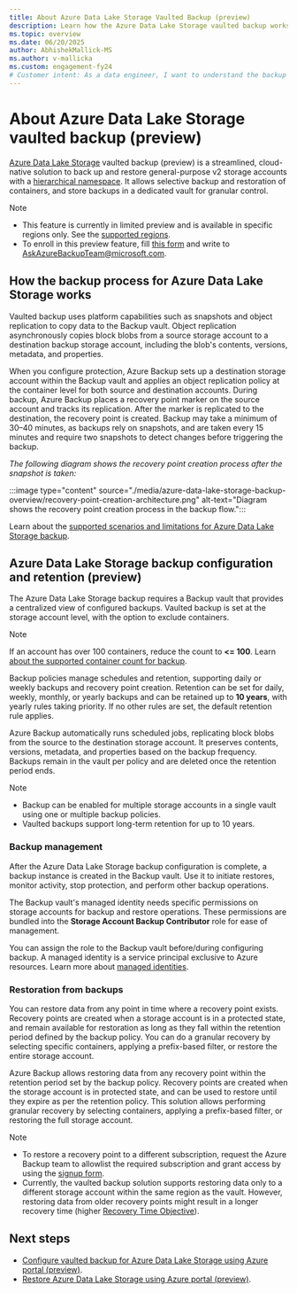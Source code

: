 ```yaml
---
title: About Azure Data Lake Storage Vaulted Backup (preview)
description: Learn how the Azure Data Lake Storage vaulted backup works
ms.topic: overview
ms.date: 06/20/2025
author: AbhishekMallick-MS
ms.author: v-mallicka
ms.custom: engagement-fy24
# Customer intent: As a data engineer, I want to understand the backup aspects before configuring vaulted backups for Azure Data Lake Storage, so that I can ensure reliable data protection and restore capabilities for my storage accounts.
--- 
```


# About Azure Data Lake Storage vaulted backup (preview)

[Azure Data Lake Storage](/azure/storage/blobs/data-lake-storage-introduction) vaulted backup (preview) is a streamlined, cloud-native solution to back up and restore general-purpose v2 storage accounts with a [hierarchical namespace](/azure/storage/blobs/data-lake-storage-namespace). It allows selective backup and restoration of containers, and store backups in a dedicated vault for granular control.

>[!Note]
>- This feature is currently in limited preview and is available in specific regions only. See the [supported regions](azure-data-lake-storage-backup-support-matrix.md#supported-regions).
>- To enroll in this preview feature, fill [this form](https://forms.office.com/r/sixidTkYb4)  and write to [AskAzureBackupTeam@microsoft.com](mailto:AskAzureBackupTeam@microsoft.com).

## How the backup process for Azure Data Lake Storage works

Vaulted backup uses platform capabilities such as snapshots and object replication to copy data to the Backup vault. Object replication asynchronously copies block blobs from a source storage account to a destination backup storage account, including the blob's contents, versions, metadata, and properties.  

When you configure protection, Azure Backup sets up a destination storage account within the Backup vault and applies an object replication policy at the container level for both source and destination accounts. During backup, Azure Backup places a recovery point marker on the source account and tracks its replication. After the marker is replicated to the destination, the recovery point is created. Backup may take a minimum of 30–40 minutes, as backups rely on snapshots, and are taken every 15 minutes and require two snapshots to detect changes before triggering the backup.

*The following diagram shows the recovery point creation process after the snapshot is taken:*

:::image type="content" source="./media/azure-data-lake-storage-backup-overview/recovery-point-creation-architecture.png" alt-text="Diagram shows the recovery point creation process in the backup flow."::: 

Learn about the [supported scenarios and limitations for Azure Data Lake Storage backup](azure-data-lake-storage-backup-support-matrix.md).

## Azure Data Lake Storage backup configuration and retention (preview)

The Azure Data Lake Storage backup requires a Backup vault that provides a centralized view of configured backups. Vaulted backup is set at the storage account level, with the option to exclude containers. 
>[!Note]
>If an account has over 100 containers, reduce the count to **<= 100**. Learn [about the supported container count for backup](azure-data-lake-storage-backup-support-matrix.md#protection-limits).

Backup policies manage schedules and retention, supporting daily or weekly backups and recovery point creation. Retention can be set for daily, weekly, monthly, or yearly backups and can be retained up to **10 years**, with yearly rules taking priority. If no other rules are set, the default retention rule applies.

Azure Backup automatically runs scheduled jobs, replicating block blobs from the source to the destination storage account. It preserves contents, versions, metadata, and properties based on the backup frequency. Backups remain in the vault per policy and are deleted once the retention period ends.

>[!Note]
>- Backup can be enabled for multiple storage accounts in a single vault using one or multiple backup policies.
>- Vaulted backups support long-term retention for up to 10 years.

### Backup management 

After the Azure Data Lake Storage backup configuration is complete, a backup instance is created in the Backup vault. Use it to initiate restores, monitor activity, stop protection, and perform other backup operations.

The Backup vault's managed identity needs specific permissions on storage accounts for backup and restore operations. These permissions are bundled into the **Storage Account Backup Contributor** role for ease of management.

You can assign the role to the Backup vault before/during configuring backup. A managed identity is a service principal exclusive to Azure resources.
Learn more about [managed identities](/azure/active-directory/managed-identities-azure-resources/overview).

### Restoration from backups

You can restore data from any point in time where a recovery point exists. Recovery points are created when a storage account is in a protected state, and remain available for restoration as long as they fall within the retention period defined by the backup policy. You can do a granular recovery by selecting specific containers, applying a prefix-based filter, or restore the entire storage account.


Azure Backup allows restoring data from any recovery point within the retention period set by the backup policy. Recovery points are created when the storage account is in protected state, and can be used to restore until they expire as per the retention policy. This solution allows performing granular recovery by selecting containers, applying a prefix-based filter, or restoring the full storage account.

>[!Note]
>- To restore a recovery point to a different subscription, request the Azure Backup team to allowlist the required subscription and grant access by using the [signup form](https://forms.office.com/r/sixidTkYb4).
>- Currently, the vaulted backup solution supports restoring data only to a different storage account within the same region as the vault. However, restoring data from older recovery points might result in a longer recovery time (higher [Recovery Time Objective](azure-backup-glossary.md#recovery-time-objective-rto)).

## Next steps

- [Configure vaulted backup for Azure Data Lake Storage using Azure portal (preview)](azure-data-lake-storage-configure-backup.md).
- [Restore Azure Data Lake Storage using Azure portal (preview)](azure-data-lake-storage-restore.md).

